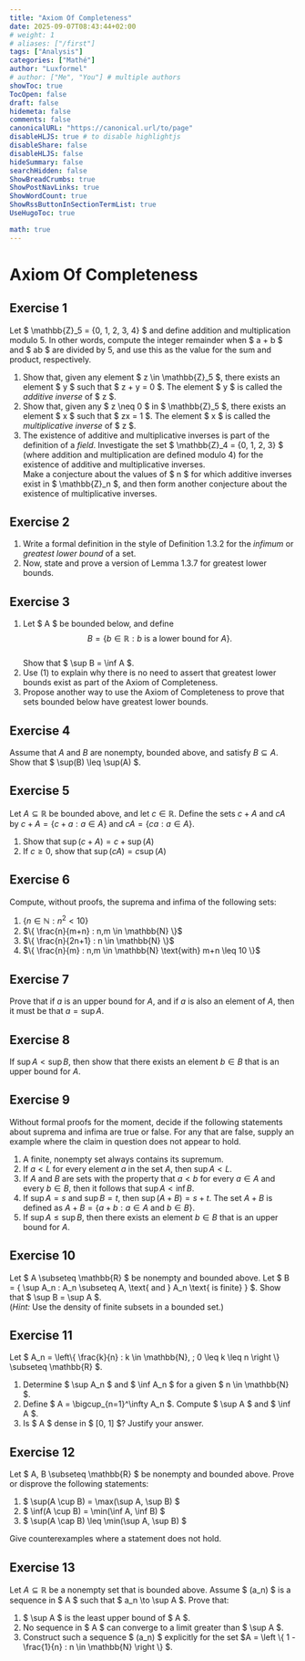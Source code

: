 ```yaml
---
title: "Axiom Of Completeness"
date: 2025-09-07T08:43:44+02:00
# weight: 1
# aliases: ["/first"]
tags: ["Analysis"]
categories: ["Mathé"]
author: "Luxformel"
# author: ["Me", "You"] # multiple authors
showToc: true
TocOpen: false
draft: false
hidemeta: false
comments: false
canonicalURL: "https://canonical.url/to/page"
disableHLJS: true # to disable highlightjs
disableShare: false
disableHLJS: false
hideSummary: false
searchHidden: false
ShowBreadCrumbs: true
ShowPostNavLinks: true
ShowWordCount: true
ShowRssButtonInSectionTermList: true
UseHugoToc: true

math: true
---
```


# Axiom Of Completeness

## Exercise 1

Let $ \mathbb{Z}_5 = \{0, 1, 2, 3, 4\} $ and define addition and multiplication modulo 5. In other words, compute the integer remainder when $ a + b $ and $ ab $ are divided by 5, and use this as the value for the sum and product, respectively.

1. Show that, given any element $ z \in \mathbb{Z}_5 $, there exists an element $ y $ such that $ z + y = 0 $. The element $ y $ is called the *additive inverse* of $ z $.
2. Show that, given any $ z \neq 0 $ in $ \mathbb{Z}_5 $, there exists an element $ x $ such that $ zx = 1 $. The element $ x $ is called the *multiplicative inverse* of $ z $.
3. The existence of additive and multiplicative inverses is part of the definition of a *field*. Investigate the set $ \mathbb{Z}_4 = \{0, 1, 2, 3\} $ (where addition and multiplication are defined modulo 4) for the existence of additive and multiplicative inverses.  
   Make a conjecture about the values of $ n $ for which additive inverses exist in $ \mathbb{Z}_n $, and then form another conjecture about the existence of multiplicative inverses.

## Exercise 2

1. Write a formal definition in the style of Definition 1.3.2 for the *infimum* or *greatest lower bound* of a set.
2. Now, state and prove a version of Lemma 1.3.7 for greatest lower bounds.

## Exercise 3

1. Let $ A $ be bounded below, and define  
   $$
   B = \{ b \in \mathbb{R} : b \text{ is a lower bound for } A \}.
   $$  
   Show that $ \sup B = \inf A $.
2. Use (1) to explain why there is no need to assert that greatest lower bounds exist as part of the Axiom of Completeness.
3. Propose another way to use the Axiom of Completeness to prove that sets bounded below have greatest lower bounds.

## Exercise 4

Assume that $A$ and $B$ are nonempty, bounded above, and satisfy $B \subseteq A$. Show that $ \sup(B) \leq \sup(A) $.

## Exercise 5

Let $A \subseteq \mathbb{R}$ be bounded above, and let $c \in \mathbb{R}$. Define the sets $c + A$ and $cA$ by $c + A = \{c + a : a \in A \}$ and $cA = \{ca : a  \in A\}$.

1. Show that $\sup(c+A) = c + \sup(A)$
2. If $c \geq 0$, show that $\sup(cA) = c \sup(A)$

## Exercise 6

Compute, without proofs, the suprema and infima of the following sets:

1. $\{ n \in \mathbb{N} : n^2 < 10 \}$
2. $\{ \frac{n}{m+n} : n,m \in \mathbb{N} \}$
3. $\{ \frac{n}{2n+1} : n \in \mathbb{N} \}$
4. $\{ \frac{n}{m} : n,m \in \mathbb{N} \text{with} m+n \leq 10 \}$

## Exercise 7

Prove that if $a$ is an upper bound for $A$, and if $a$ is also an element of $A$, then it must be that $a = \sup A$.

## Exercise 8

If $\sup A < \sup B$, then show that there exists an element $b \in B$ that is an upper bound for $A$.

## Exercise 9

Without formal proofs for the moment, decide if the following statements about suprema and infima are true or false. For any that are false, supply an example where the claim in question does not appear to hold.

1. A finite, nonempty set always contains its supremum.
2. If $a < L$ for every element $a$ in the set $A$, then $\sup A < L$.
3. If $A$ and $B$ are sets with the property that $a < b$ for every $a \in A$ and every $b \in B$, then it follows that $\sup A < \inf B$.
4. If $\sup A = s$ and $\sup B = t$, then $\sup(A + B) = s + t$. The set $A + B$ is defined as $A + B = \{a + b : a \in A \text{ and } b \in B\}$.
5. If $\sup A \leq \sup B$, then there exists an element $b \in B$ that is an upper bound for $A$.

## Exercise 10

Let $ A \subseteq \mathbb{R} $ be nonempty and bounded above. Let $ B = \{ \sup A_n : A_n \subseteq A, \text{ and } A_n \text{ is finite} \} $. Show that $ \sup B = \sup A $.  
(*Hint:* Use the density of finite subsets in a bounded set.)

## Exercise 11

Let $ A_n = \left\\{ \frac{k}{n} : k \in \mathbb{N}, \; 0 \leq k \leq n \right \\} \subseteq \mathbb{R} $. 

1. Determine $ \sup A_n $ and $ \inf A_n $ for a given $ n \in \mathbb{N} $.
2. Define $ A = \bigcup_{n=1}^\infty A_n $. Compute $ \sup A $ and $ \inf A $.
3. Is $ A $ dense in $ [0, 1] $? Justify your answer.

## Exercise 12

Let $ A, B \subseteq \mathbb{R} $ be nonempty and bounded above. Prove or disprove the following statements:

1. $ \sup(A \cup B) = \max(\sup A, \sup B) $
2. $ \inf(A \cup B) = \min(\inf A, \inf B) $
3. $ \sup(A \cap B) \leq \min(\sup A, \sup B) $

Give counterexamples where a statement does not hold.

## Exercise 13

Let $A \subseteq \mathbb{R}$ be a nonempty set that is bounded above. Assume $ (a_n) $ is a sequence in $ A $ such that $ a_n \to \sup A $. Prove that:

1. $ \sup A $ is the least upper bound of $ A $.
2. No sequence in $ A $ can converge to a limit greater than $ \sup A $.
3. Construct such a sequence $ (a_n) $ explicitly for the set $A = \left \\{ 1 - \frac{1}{n} : n \in \mathbb{N} \right \\}  $.

